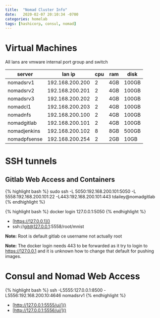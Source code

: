 ```yaml
---
title:  "Nomad Cluster Info"
date:   2020-02-07 20:10:34 -0700
categories: homelab
tags: [hashicorp, consul, nomad]
---
```


# Virtual Machines

All lans are vmware internal port group and switch

| server       | lan ip          | cpu | ram | disk  |
|--------------|-----------------|-----|-----|-------|
| nomadsrv1    | 192.168.200.200 | 2   | 4GB | 100GB |
| nomadsrv2    | 192.168.200.201 | 2   | 4GB | 100GB |
| nomadsrv3    | 192.168.200.202 | 2   | 4GB | 100GB |
| nomadcl1     | 192.168.200.203 | 2   | 4GB | 100GB |
| nomadnfs     | 192.168.200.100 | 2   | 4GB | 100GB |
| nomadgitlab  | 192.168.200.101 | 2   | 4GB | 100GB |
| nomadjenkins | 192.168.200.102 | 8   | 8GB | 500GB |
| nomadpfsense | 192.168.200.254 | 2   | 2GB | 10GB  |

# SSH tunnels

## Gitlab Web Access and Containers

{% highlight bash %}
sudo ssh -L 5050:192.168.200.101:5050 -L 5558:192.168.200.101:22 -L443:192.168.200.101:443 tdailey@nomadgitlab
{% endhighlight %}

{% highlight bash %}
docker login 127.0.0.1:5050
{% endhighlight %}

- [https://127.0.0.1]()
- ssh://git@127.0.0.1:5558/root/mnist

**Note:** Root is default gitlab ce username not actually root

**Note:** The docker login needs 443 to be forwarded as it try to login to https://127.0.0.1 and it is unknown how to change that default for pushing images.

# Consul and Nomad Web Access

{% highlight bash %}
ssh -L5555:127.0.0.1:8500 -L5556:192.168.200.10:4646 nomadsrv1
{% endhighlight %}

- [http://127.0.0.1:5555/ui/]()
- [http://127.0.0.1:5556/ui/]()